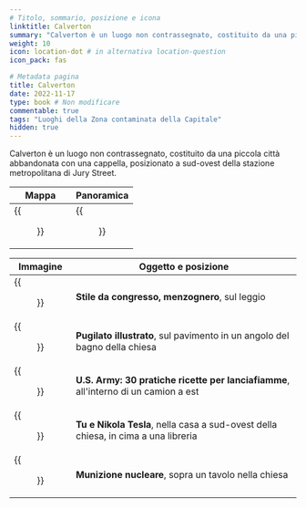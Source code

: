 ```yaml
---
# Titolo, sommario, posizione e icona
linktitle: Calverton
summary: "Calverton è un luogo non contrassegnato, costituito da una piccola città abbandonata con una cappella, posizionato a sud-ovest della stazione metropolitana di Jury Street. "
weight: 10
icon: location-dot # in alternativa location-question
icon_pack: fas

# Metadata pagina
title: Calverton
date: 2022-11-17
type: book # Non modificare
commentable: true
tags: "Luoghi della Zona contaminata della Capitale"
hidden: true
---
```





Calverton è un luogo non contrassegnato, costituito da una piccola città abbandonata con una cappella, posizionato a sud-ovest della stazione metropolitana di Jury Street. 

| Mappa                                          | Panoramica                                 |
| ---------------------------------------------- | ------------------------------------------ |
| {{<figure src="Jury_Street_Chapel_loc.webp">}} | {{<figure src="Jury_Street_Chapel.webp">}} |

| Immagine                                                        | Oggetto e posizione                                                                 |
| --------------------------------------------------------------- | ----------------------------------------------------------------------------------- |
| {{<figure src="FO3_LCS_Calverton.webp">}}                       | **Stile da congresso, menzognero**, sul leggio                                      |
| {{<figure src="FO3_PI_Jury_Street_Calverton_Church.webp">}}     | **Pugilato illustrato**, sul pavimento in un angolo del bagno della chiesa          |
| {{<figure src="US_Army_HFR_trailer_southeast_Calverton.webp">}} | **U.S. Army: 30 pratiche ricette per lanciafiamme**, all'interno di un camion a est |
| {{<figure src="Calverton_Nikola_Tesla_and_You.jpg">}}           | **Tu e Nikola Tesla**, nella casa a sud-ovest della chiesa, in cima a una libreria  |
| {{<figure src="Goodies_Calverton.webp">}}                       | **Munizione nucleare**, sopra un tavolo nella chiesa                                |


